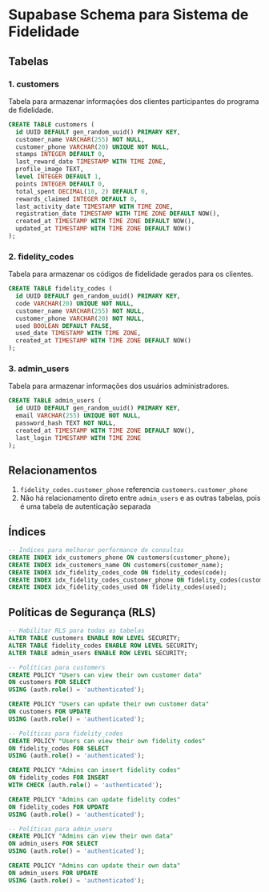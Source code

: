 # Supabase Schema para Sistema de Fidelidade

## Tabelas

### 1. customers
Tabela para armazenar informações dos clientes participantes do programa de fidelidade.

```sql
CREATE TABLE customers (
  id UUID DEFAULT gen_random_uuid() PRIMARY KEY,
  customer_name VARCHAR(255) NOT NULL,
  customer_phone VARCHAR(20) UNIQUE NOT NULL,
  stamps INTEGER DEFAULT 0,
  last_reward_date TIMESTAMP WITH TIME ZONE,
  profile_image TEXT,
  level INTEGER DEFAULT 1,
  points INTEGER DEFAULT 0,
  total_spent DECIMAL(10, 2) DEFAULT 0,
  rewards_claimed INTEGER DEFAULT 0,
  last_activity_date TIMESTAMP WITH TIME ZONE,
  registration_date TIMESTAMP WITH TIME ZONE DEFAULT NOW(),
  created_at TIMESTAMP WITH TIME ZONE DEFAULT NOW(),
  updated_at TIMESTAMP WITH TIME ZONE DEFAULT NOW()
);
```

### 2. fidelity_codes
Tabela para armazenar os códigos de fidelidade gerados para os clientes.

```sql
CREATE TABLE fidelity_codes (
  id UUID DEFAULT gen_random_uuid() PRIMARY KEY,
  code VARCHAR(20) UNIQUE NOT NULL,
  customer_name VARCHAR(255) NOT NULL,
  customer_phone VARCHAR(20) NOT NULL,
  used BOOLEAN DEFAULT FALSE,
  used_date TIMESTAMP WITH TIME ZONE,
  created_at TIMESTAMP WITH TIME ZONE DEFAULT NOW()
);
```

### 3. admin_users
Tabela para armazenar informações dos usuários administradores.

```sql
CREATE TABLE admin_users (
  id UUID DEFAULT gen_random_uuid() PRIMARY KEY,
  email VARCHAR(255) UNIQUE NOT NULL,
  password_hash TEXT NOT NULL,
  created_at TIMESTAMP WITH TIME ZONE DEFAULT NOW(),
  last_login TIMESTAMP WITH TIME ZONE
);
```

## Relacionamentos

1. `fidelity_codes.customer_phone` referencia `customers.customer_phone`
2. Não há relacionamento direto entre `admin_users` e as outras tabelas, pois é uma tabela de autenticação separada

## Índices

```sql
-- Índices para melhorar performance de consultas
CREATE INDEX idx_customers_phone ON customers(customer_phone);
CREATE INDEX idx_customers_name ON customers(customer_name);
CREATE INDEX idx_fidelity_codes_code ON fidelity_codes(code);
CREATE INDEX idx_fidelity_codes_customer_phone ON fidelity_codes(customer_phone);
CREATE INDEX idx_fidelity_codes_used ON fidelity_codes(used);
```

## Políticas de Segurança (RLS)

```sql
-- Habilitar RLS para todas as tabelas
ALTER TABLE customers ENABLE ROW LEVEL SECURITY;
ALTER TABLE fidelity_codes ENABLE ROW LEVEL SECURITY;
ALTER TABLE admin_users ENABLE ROW LEVEL SECURITY;

-- Políticas para customers
CREATE POLICY "Users can view their own customer data" 
ON customers FOR SELECT 
USING (auth.role() = 'authenticated');

CREATE POLICY "Users can update their own customer data" 
ON customers FOR UPDATE 
USING (auth.role() = 'authenticated');

-- Políticas para fidelity_codes
CREATE POLICY "Users can view their own fidelity codes" 
ON fidelity_codes FOR SELECT 
USING (auth.role() = 'authenticated');

CREATE POLICY "Admins can insert fidelity codes" 
ON fidelity_codes FOR INSERT 
WITH CHECK (auth.role() = 'authenticated');

CREATE POLICY "Admins can update fidelity codes" 
ON fidelity_codes FOR UPDATE 
USING (auth.role() = 'authenticated');

-- Políticas para admin_users
CREATE POLICY "Admins can view their own data" 
ON admin_users FOR SELECT 
USING (auth.role() = 'authenticated');

CREATE POLICY "Admins can update their own data" 
ON admin_users FOR UPDATE 
USING (auth.role() = 'authenticated');
```